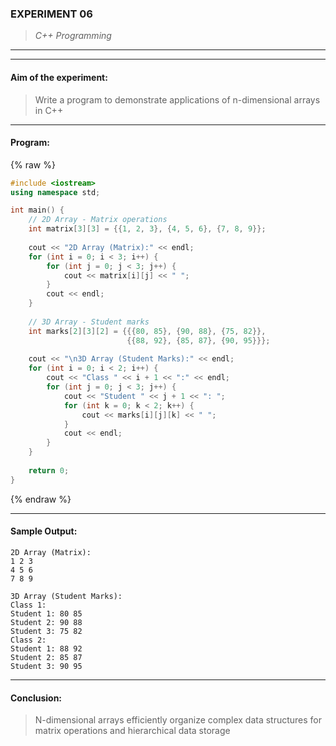 ### **EXPERIMENT 06**
> *C++ Programming*

---
---

#### **Aim of the experiment:**
> Write a program to demonstrate applications of n-dimensional arrays in C++

---

#### **Program:**
{% raw %}
```cpp
#include <iostream>
using namespace std;

int main() {
    // 2D Array - Matrix operations
    int matrix[3][3] = {{1, 2, 3}, {4, 5, 6}, {7, 8, 9}};
    
    cout << "2D Array (Matrix):" << endl;
    for (int i = 0; i < 3; i++) {
        for (int j = 0; j < 3; j++) {
            cout << matrix[i][j] << " ";
        }
        cout << endl;
    }
    
    // 3D Array - Student marks
    int marks[2][3][2] = {{{80, 85}, {90, 88}, {75, 82}},
                          {{88, 92}, {85, 87}, {90, 95}}};
    
    cout << "\n3D Array (Student Marks):" << endl;
    for (int i = 0; i < 2; i++) {
        cout << "Class " << i + 1 << ":" << endl;
        for (int j = 0; j < 3; j++) {
            cout << "Student " << j + 1 << ": ";
            for (int k = 0; k < 2; k++) {
                cout << marks[i][j][k] << " ";
            }
            cout << endl;
        }
    }
    
    return 0;
}
```
{% endraw %}

---

#### **Sample Output:**
```
2D Array (Matrix):
1 2 3 
4 5 6 
7 8 9 

3D Array (Student Marks):
Class 1:
Student 1: 80 85 
Student 2: 90 88 
Student 3: 75 82 
Class 2:
Student 1: 88 92 
Student 2: 85 87 
Student 3: 90 95 
```

---

#### **Conclusion:**
> N-dimensional arrays efficiently organize complex data structures for matrix operations and hierarchical data storage